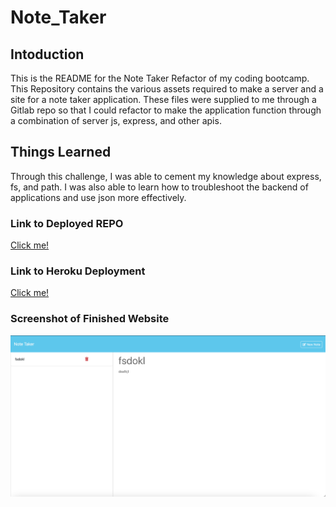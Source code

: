 # Note_Taker

## Intoduction
This is the README for the Note Taker Refactor of my coding bootcamp. This Repository contains the various assets required to make a server and a site for a note taker application. These files were supplied to me through a Gitlab repo so that I could refactor to make the application function through a combination of server js, express, and other apis.

## Things Learned
Through this challenge, I was able to cement my knowledge about express, fs, and path. I was also able to learn how to troubleshoot the backend of applications and use json more effectively.

### Link to Deployed REPO
[Click me!](https://github.com/Spikey1289/Note_Taker)


### Link to Heroku Deployment
[Click me!](https://boiling-falls-75049-1f5f2e199c8d.herokuapp.com)


### Screenshot of Finished Website
![Screenshot of Website](./README_images/CleanShot%202024-02-12%20at%2016.25.38@2x.png)